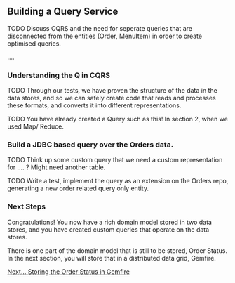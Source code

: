  
## Building a Query Service

TODO Discuss CQRS and the need for seperate queries that are disconnected from the entities (Order, MenuItem) in order to create optimised queries.

....

### Understanding the Q in CQRS

TODO Through our tests, we have proven the structure of the data in the data stores, and so we can safely create code that reads and processes these formats, and converts it into different representations.

TODO You have already created a Query such as this! In section 2, when we used Map/ Reduce.

### Build a JDBC based query over the Orders data.

TODO Think up some custom query that we need a custom representation for .... ? Might need another table.

TODO Write a test, implement the query as an extension on the Orders repo, generating a new order related query only entity.


### Next Steps

Congratulations! You now have a rich domain model stored in two data stores, and you have created custom queries that operate on the data stores.

There is one part of the domain model that is still to be stored, Order Status.  In the next section, you will store that in a distributed data grid, Gemfire.

[Next…  Storing the Order Status in Gemfire](../5/)
